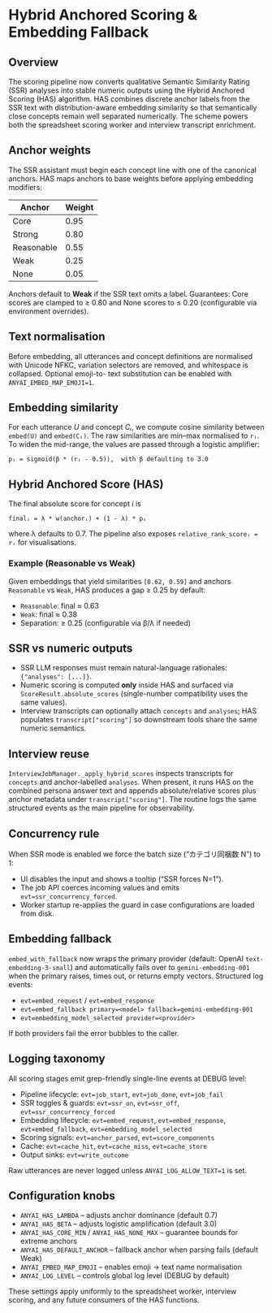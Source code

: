 # Hybrid Anchored Scoring & Embedding Fallback

## Overview
The scoring pipeline now converts qualitative Semantic Similarity Rating (SSR) analyses
into stable numeric outputs using the Hybrid Anchored Scoring (HAS) algorithm. HAS
combines discrete anchor labels from the SSR text with distribution-aware embedding
similarity so that semantically close concepts remain well separated numerically. The
scheme powers both the spreadsheet scoring worker and interview transcript enrichment.

## Anchor weights
The SSR assistant must begin each concept line with one of the canonical anchors. HAS
maps anchors to base weights before applying embedding modifiers:

| Anchor      | Weight |
|-------------|--------|
| Core        | 0.95   |
| Strong      | 0.80   |
| Reasonable  | 0.55   |
| Weak        | 0.25   |
| None        | 0.05   |

Anchors default to **Weak** if the SSR text omits a label. Guarantees: Core scores are
clamped to ≥ 0.80 and None scores to ≤ 0.20 (configurable via environment overrides).

## Text normalisation
Before embedding, all utterances and concept definitions are normalised with Unicode
NFKC, variation selectors are removed, and whitespace is collapsed. Optional emoji-to-
text substitution can be enabled with `ANYAI_EMBED_MAP_EMOJI=1`.

## Embedding similarity
For each utterance *U* and concept *Cᵢ*, we compute cosine similarity between
`embed(U)` and `embed(Cᵢ)`. The raw similarities are min–max normalised to `rᵢ`. To
widen the mid-range, the values are passed through a logistic amplifier:

```
pᵢ = sigmoid(β * (rᵢ - 0.5)),  with β defaulting to 3.0
```

## Hybrid Anchored Score (HAS)
The final absolute score for concept *i* is

```
finalᵢ = λ * w(anchorᵢ) + (1 - λ) * pᵢ
```

where λ defaults to 0.7. The pipeline also exposes
`relative_rank_scoreᵢ = rᵢ` for visualisations.

### Example (Reasonable vs Weak)
Given embeddings that yield similarities `[0.62, 0.59]` and anchors `Reasonable` vs
`Weak`, HAS produces a gap ≥ 0.25 by default:

* `Reasonable`: final ≈ 0.63
* `Weak`: final ≈ 0.38
* Separation: ≥ 0.25 (configurable via β/λ if needed)

## SSR vs numeric outputs
* SSR LLM responses must remain natural-language rationales: `{"analyses": [...]}`.
* Numeric scoring is computed **only** inside HAS and surfaced via
  `ScoreResult.absolute_scores` (single-number compatibility uses the same values).
* Interview transcripts can optionally attach `concepts` and `analyses`; HAS populates
  `transcript["scoring"]` so downstream tools share the same numeric semantics.

## Interview reuse
`InterviewJobManager._apply_hybrid_scores` inspects transcripts for `concepts` and
anchor-labelled `analyses`. When present, it runs HAS on the combined persona answer
text and appends absolute/relative scores plus anchor metadata under
`transcript["scoring"]`. The routine logs the same structured events as the main
pipeline for observability.

## Concurrency rule
When SSR mode is enabled we force the batch size (“カテゴリ同梱数 N”) to 1:

* UI disables the input and shows a tooltip (“SSR forces N=1”).
* The job API coerces incoming values and emits `evt=ssr_concurrency_forced`.
* Worker startup re-applies the guard in case configurations are loaded from disk.

## Embedding fallback
`embed_with_fallback` now wraps the primary provider (default: OpenAI
`text-embedding-3-small`) and automatically fails over to
`gemini-embedding-001` when the primary raises, times out, or returns empty vectors.
Structured log events:

* `evt=embed_request` / `evt=embed_response`
* `evt=embed_fallback primary=<model> fallback=gemini-embedding-001`
* `evt=embedding_model_selected provider=<provider>`

If both providers fail the error bubbles to the caller.

## Logging taxonomy
All scoring stages emit grep-friendly single-line events at DEBUG level:

* Pipeline lifecycle: `evt=job_start`, `evt=job_done`, `evt=job_fail`
* SSR toggles & guards: `evt=ssr_on`, `evt=ssr_off`, `evt=ssr_concurrency_forced`
* Embedding lifecycle: `evt=embed_request`, `evt=embed_response`,
  `evt=embed_fallback`, `evt=embedding_model_selected`
* Scoring signals: `evt=anchor_parsed`, `evt=score_components`
* Cache: `evt=cache_hit`, `evt=cache_miss`, `evt=cache_store`
* Output sinks: `evt=write_outcome`

Raw utterances are never logged unless `ANYAI_LOG_ALLOW_TEXT=1` is set.

## Configuration knobs
* `ANYAI_HAS_LAMBDA` – adjusts anchor dominance (default 0.7)
* `ANYAI_HAS_BETA` – adjusts logistic amplification (default 3.0)
* `ANYAI_HAS_CORE_MIN` / `ANYAI_HAS_NONE_MAX` – guarantee bounds for extreme anchors
* `ANYAI_HAS_DEFAULT_ANCHOR` – fallback anchor when parsing fails (default Weak)
* `ANYAI_EMBED_MAP_EMOJI` – enables emoji → text name normalisation
* `ANYAI_LOG_LEVEL` – controls global log level (DEBUG by default)

These settings apply uniformly to the spreadsheet worker, interview scoring, and any
future consumers of the HAS functions.
